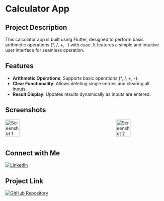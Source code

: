 # Calculator App

## Project Description

This calculator app is built using Flutter, designed to perform basic arithmetic operations (*, /, +, -) with ease. It features a simple and intuitive user interface for seamless operation.

## Features

- **Arithmetic Operations**: Supports basic operations (*, /, +, -).
- **Clear Functionality**: Allows deleting single entries and clearing all inputs.
- **Result Display**: Updates results dynamically as inputs are entered.

## Screenshots

<div style="display: flex; flex-wrap: wrap; justify-content: space-between;">
  <img src="https://github.com/AbanoubHabib/Calculator-app/assets/174719714/cc399778-d8a5-4e2e-a339-ddcb41075236" alt="Screenshot 1" style="width: 30%; margin-bottom: 10px;">
  <img src="https://github.com/AbanoubHabib/Calculator-app/assets/174719714/e9a69796-28b3-4d2f-8291-3c3562ede7e7" alt="Screenshot 2" style="width: 30%; margin-bottom: 10px;">
</div>

## Connect with Me

[![LinkedIn](https://img.shields.io/badge/LinkedIn-blue?style=flat-square&logo=linkedin&label=Abanoub%20Habib)](https://www.linkedin.com/in/abanoub-habib-81a3a9220)


## Project Link


[![GitHub Repository](https://img.shields.io/badge/GitHub%20Repository-black?style=flat-square&logo=github&label=AbanoubHabib/Todo-app)](https://github.com/AbanoubHabib/Calculator-app)



